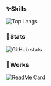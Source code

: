 ### ✨Skills
![Top Langs](https://github-readme-stats.vercel.app/api/top-langs/?username=bigdra50&theme=tokyonight&layout=compact)

### 🌟Stats

![GitHub stats](https://github-readme-stats.vercel.app/api?username=bigdra50&show_icons=true&theme=tokyonight&count_private=true&hide=contribs&line_height=24)

### 💪Works

[![ReadMe Card](https://github-readme-stats.vercel.app/api/pin/?username=bigdra50&repo=Works&theme=tokyonight)](https://github.com/bigdra50/Works)

<!--
**bigdra50/bigdra50** is a ✨ _special_ ✨ repository because its `README.md` (this file) appears on your GitHub profile.

Here are some ideas to get you started:

- 🔭 I’m currently working on ...
- 🌱 I’m currently learning ...
- 👯 I’m looking to collaborate on ...
- 🤔 I’m looking for help with ...
- 💬 Ask me about ...
- 📫 How to reach me: ...
- 😄 Pronouns: ...
- ⚡ Fun fact: ...
-->
